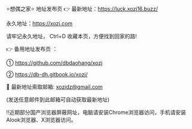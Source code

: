 ⭐️想偶之家⭐️ 地址发布页 👉 最新地址：https://luck.xozj16.buzz/

永久地址：https://xozj.com

请牢记永久地址， Ctrl+D 收藏本页，方便找到回家的路!

👉 备用地址发布页 ：

① https://github.com/dbdaohang/xozj

② https://db-dh.gitbook.io/xozj/

📧 最新地址索取邮箱: xozjdz@gmail.com

(发送任意邮件到此邮箱可自动获取最新地址)

‼️近期部分国产浏览器屏蔽网址，电脑请安装Chrome浏览器访问，手机请安装Alook浏览器、X浏览器访问。
